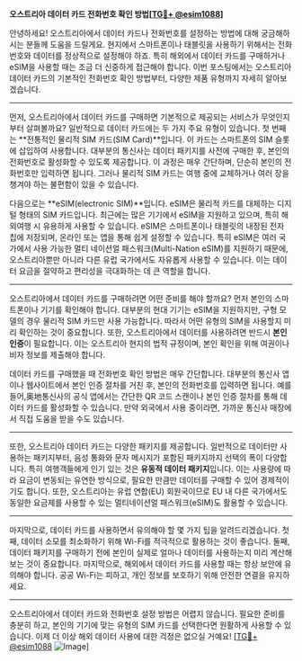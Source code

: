 **오스트리아 데이터 카드 전화번호 확인 방법[[TG💪+ @esim1088](https://t.me/s/esim1088)]**

안녕하세요! 오스트리아에서 데이터 카드나 전화번호를 설정하는 방법에 대해 궁금해하시는 분들께 도움을 드릴게요. 현지에서 스마트폰이나 태블릿을 사용하기 위해서는 전화번호와 데이터를 정상적으로 설정해야 하죠. 특히 해외에서 데이터 카드를 구매하거나 eSIM을 사용할 때는 조금 더 신중하게 접근해야 합니다. 이번 포스팅에서는 오스트리아 데이터 카드의 기본적인 전화번호 확인 방법부터, 다양한 제품 유형까지 자세히 알아보겠습니다.

---

먼저, 오스트리아에서 데이터 카드를 구매하면 기본적으로 제공되는 서비스가 무엇인지부터 살펴볼까요? 일반적으로 데이터 카드에는 두 가지 주요 유형이 있습니다. 첫 번째는 **전통적인 물리적 SIM 카드(SIM Card)**입니다. 이 카드는 스마트폰의 SIM 슬롯에 삽입하여 사용합니다. 대부분의 통신사는 데이터 패키지를 사전에 구매한 후, 본인의 전화번호로 활성화할 수 있도록 제공합니다. 이 과정은 매우 간단하며, 단순히 본인의 전화번호만 입력하면 됩니다. 그러나 물리적 SIM 카드는 여행 중에 교체하거나 여러 장을 챙겨야 하는 불편함이 있을 수 있습니다.

다음으로는 **eSIM(electronic SIM)**입니다. eSIM은 물리적 카드를 대체하는 디지털 형태의 SIM 카드입니다. 최근에는 많은 기기에서 eSIM을 지원하고 있으며, 특히 해외여행 시 유용하게 사용할 수 있습니다. eSIM은 스마트폰이나 태블릿의 내장된 전자 칩에 저장되며, 온라인 또는 앱을 통해 쉽게 설정할 수 있습니다. 특히 eSIM은 여러 국가에서 사용 가능한 멀티 네이션얼 패스워크(Multi-Nation eSIM)를 지원하기 때문에, 오스트리아뿐만 아니라 다른 유럽 국가에서도 자유롭게 사용할 수 있습니다. 이는 데이터 요금을 절약하고 편리성을 극대화하는 데 큰 역할을 합니다.

---

오스트리아에서 데이터 카드를 구매하려면 어떤 준비를 해야 할까요? 먼저 본인의 스마트폰이나 기기를 확인해야 합니다. 대부분의 현대 기기는 eSIM을 지원하지만, 구형 모델의 경우 물리적 SIM 카드만 사용 가능합니다. 따라서 어떤 유형의 SIM을 사용할지 미리 확인하는 것이 중요합니다. 또한, 오스트리아에서 데이터를 사용하려면 반드시 **본인 인증**이 필요합니다. 이는 오스트리아 현지의 법적 규정이며, 본인 확인을 위해 여권이나 비자 정보를 제출해야 합니다.

데이터 카드를 구매했을 때 전화번호 확인 방법은 매우 간단합니다. 대부분의 통신사 앱이나 웹사이트에서 본인 인증 절차를 거친 후, 본인의 전화번호를 입력하면 됩니다. 예를 들어,奥地통신사의 공식 앱에서는 간단한 QR 코드 스캔이나 본인 인증 절차를 통해 데이터 카드를 활성화할 수 있습니다. 만약 외국에서 사용 중이라면, 가까운 통신사 매장에서 직접 도움을 받을 수도 있습니다.

---

또한, 오스트리아 데이터 카드는 다양한 패키지를 제공합니다. 일반적으로 데이터만 사용하는 패키지부터, 음성 통화와 문자 메시지가 포함된 패키지까지 선택의 폭이 다양합니다. 특히 여행객들에게 인기 있는 것은 **유동적 데이터 패키지**입니다. 이는 사용량에 따라 요금이 변동되는 유연한 방식으로, 필요한 만큼만 데이터를 구매할 수 있어 경제적이기도 합니다. 또한, 오스트리아는 유럽 연합(EU) 회원국이므로 EU 내 다른 국가에서도 동일한 요금제를 사용할 수 있는 멀티네이션얼 패스워크(eSIM)도 활용할 수 있습니다.

---

마지막으로, 데이터 카드를 사용하면서 유의해야 할 몇 가지 팁을 알려드리겠습니다. 첫째, 데이터 소모를 최소화하기 위해 Wi-Fi를 적극적으로 활용하는 것이 좋습니다. 둘째, 데이터 패키지를 구매하기 전에 본인이 실제로 얼마나 데이터를 사용하는지 미리 계산해보는 것이 중요합니다. 마지막으로, 해외에서 데이터 카드를 사용할 때는 항상 보안에 유의해야 합니다. 공공 Wi-Fi는 피하고, 개인 정보를 보호하기 위해 안전한 연결을 유지하세요.

---

오스트리아에서 데이터 카드와 전화번호 설정 방법은 어렵지 않습니다. 필요한 준비를 충분히 하고, 본인의 기기에 맞는 유형의 SIM 카드를 선택한다면 원활하게 사용할 수 있습니다. 이제 더 이상 해외 데이터 사용에 대한 걱정은 없으실 거예요! [[TG💪+ @esim1088](https://t.me/s/esim1088) ![Image](https://i.postimg.cc/Y0z9fWf4/image.png)]